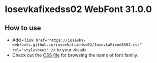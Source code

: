 # Iosevkafixedss02 WebFont 31.0.0

## How to use

- Add `<link href="https://iosevka-webfonts.github.io/iosevkafixedss02/IosevkaFixedSS02.css" rel="stylesheet" />` to your `<head>`.
- Check out the [CSS file](./IosevkaFixedSS02.css) for browsing the name of font family.
